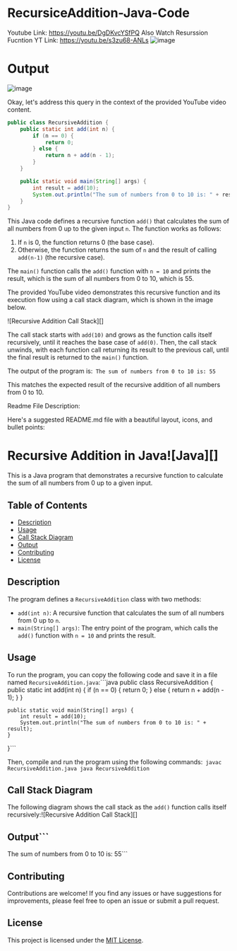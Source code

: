 # RecursiceAddition-Java-Code

Youtube Link: https://youtu.be/DgDKvcYSfPQ
Also Watch Resurssion Fucntion YT Link: https://youtu.be/s3zu68-ANLs
![image](https://github.com/ARIBFIB/ResursiceAddition-Java-Code/assets/125716994/e42aa328-07ab-4672-a5c1-334eb8755f21)



# Output
![image](https://github.com/ARIBFIB/ResursiceAddition-Java-Code/assets/125716994/3e61a9e7-f0a9-4a79-a650-c403e1b1c7a4)

Okay, let's address this query in the context of the provided YouTube video content.

```java
public class RecursiveAddition {
    public static int add(int n) {
        if (n == 0) {
            return 0;
        } else {
            return n + add(n - 1);
        }
    }

    public static void main(String[] args) {
        int result = add(10);
        System.out.println("The sum of numbers from 0 to 10 is: " + result);
    }
}
```

This Java code defines a recursive function `add()` that calculates the sum of all numbers from 0 up to the given input `n`. The function works as follows:

1. If `n` is 0, the function returns 0 (the base case).
2. Otherwise, the function returns the sum of `n` and the result of calling `add(n-1)` (the recursive case).

The `main()` function calls the `add()` function with `n = 10` and prints the result, which is the sum of all numbers from 0 to 10, which is 55.

The provided YouTube video demonstrates this recursive function and its execution flow using a call stack diagram, which is shown in the image below.

![Recursive Addition Call Stack][]

The call stack starts with `add(10)` and grows as the function calls itself recursively, until it reaches the base case of `add(0)`. Then, the call stack unwinds, with each function call returning its result to the previous call, until the final result is returned to the `main()` function.

The output of the program is:```
The sum of numbers from 0 to 10 is: 55```

This matches the expected result of the recursive addition of all numbers from 0 to 10.

Readme File Description:

Here's a suggested README.md file with a beautiful layout, icons, and bullet points:

# Recursive Addition in Java![Java][]

This is a Java program that demonstrates a recursive function to calculate the sum of all numbers from 0 up to a given input.

## Table of Contents

- [Description](#description)
- [Usage](#usage)
- [Call Stack Diagram](#call-stack-diagram)
- [Output](#output)
- [Contributing](#contributing)
- [License](#license)

## Description

The program defines a `RecursiveAddition` class with two methods:

- `add(int n)`: A recursive function that calculates the sum of all numbers from 0 up to `n`.
- `main(String[] args)`: The entry point of the program, which calls the `add()` function with `n = 10` and prints the result.

## Usage

To run the program, you can copy the following code and save it in a file named `RecursiveAddition.java`:```java
public class RecursiveAddition {
    public static int add(int n) {
        if (n == 0) {
            return 0;
        } else {
            return n + add(n - 1);
        }
    }

    public static void main(String[] args) {
        int result = add(10);
        System.out.println("The sum of numbers from 0 to 10 is: " + result);
    }
}```

Then, compile and run the program using the following commands:```
javac RecursiveAddition.java
java RecursiveAddition```

## Call Stack Diagram

The following diagram shows the call stack as the `add()` function calls itself recursively:![Recursive Addition Call Stack][]

## Output```
The sum of numbers from 0 to 10 is: 55```

## Contributing

Contributions are welcome! If you find any issues or have suggestions for improvements, please feel free to open an issue or submit a pull request.

## License

This project is licensed under the [MIT License](LICENSE).
